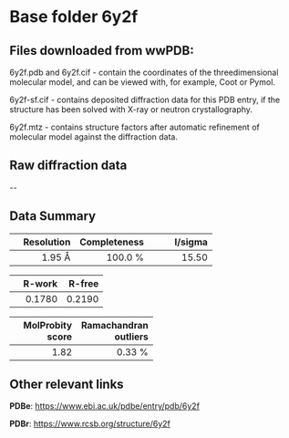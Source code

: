 # Base folder 6y2f

## Files downloaded from wwPDB:

6y2f.pdb and 6y2f.cif - contain the coordinates of the threedimensional molecular model, and can be viewed with, for example, Coot or Pymol.

6y2f-sf.cif - contains deposited diffraction data for this PDB entry, if the structure has been solved with X-ray or neutron crystallography.

6y2f.mtz - contains structure factors after automatic refinement of molecular model against the diffraction data.

## Raw diffraction data

--<br> 

## Data Summary
|   | Resolution | Completeness| I/sigma |
|---|-------------:|----------------:|--------------:|
|   |1.95 Å|100.0 %|<img width=50/>15.50|

|   | **R-work**| **R-free**   
|---|-------------:|----------------:|           
||  0.1780|  0.2190|

|   |**MolProbity<br>score**| **Ramachandran<br>outliers** 
|---|-------------:|----------------:|
||  1.82|  0.33 %|

 

 



## Other relevant links 
**PDBe**:  https://www.ebi.ac.uk/pdbe/entry/pdb/6y2f
 
**PDBr**: https://www.rcsb.org/structure/6y2f 

